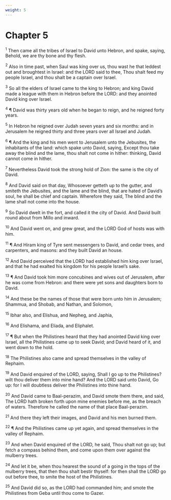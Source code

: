 ```yaml
---
weight: 5
---
```


# Chapter 5

<sup>1</sup> Then came all the tribes of Israel to David unto Hebron, and spake, saying, Behold, we are thy bone and thy flesh. 

<sup>2</sup> Also in time past, when Saul was king over us, thou wast he that leddest out and broughtest in Israel: and the LORD said to thee, Thou shalt feed my people Israel, and thou shalt be a captain over Israel. 

<sup>3</sup> So all the elders of Israel came to the king to Hebron; and king David made a league with them in Hebron before the LORD: and they anointed David king over Israel. 

<sup>4</sup> ¶ David was thirty years old when he began to reign, and he reigned forty years. 

<sup>5</sup> In Hebron he reigned over Judah seven years and six months: and in Jerusalem he reigned thirty and three years over all Israel and Judah. 

<sup>6</sup> ¶ And the king and his men went to Jerusalem unto the Jebusites, the inhabitants of the land: which spake unto David, saying, Except thou take away the blind and the lame, thou shalt not come in hither: thinking, David cannot come in hither. 

<sup>7</sup> Nevertheless David took the strong hold of Zion: the same is the city of David. 

<sup>8</sup> And David said on that day, Whosoever getteth up to the gutter, and smiteth the Jebusites, and the lame and the blind, that are hated of David’s soul, he shall be chief and captain. Wherefore they said, The blind and the lame shall not come into the house. 

<sup>9</sup> So David dwelt in the fort, and called it the city of David. And David built round about from Millo and inward. 

<sup>10</sup> And David went on, and grew great, and the LORD God of hosts was with him. 

<sup>11</sup> ¶ And Hiram king of Tyre sent messengers to David, and cedar trees, and carpenters, and masons: and they built David an house. 

<sup>12</sup> And David perceived that the LORD had established him king over Israel, and that he had exalted his kingdom for his people Israel’s sake. 

<sup>13</sup> ¶ And David took him more concubines and wives out of Jerusalem, after he was come from Hebron: and there were yet sons and daughters born to David. 

<sup>14</sup> And these be the names of those that were born unto him in Jerusalem; Shammua, and Shobab, and Nathan, and Solomon, 

<sup>15</sup> Ibhar also, and Elishua, and Nepheg, and Japhia, 

<sup>16</sup> And Elishama, and Eliada, and Eliphalet. 

<sup>17</sup> ¶ But when the Philistines heard that they had anointed David king over Israel, all the Philistines came up to seek David; and David heard of it, and went down to the hold. 

<sup>18</sup> The Philistines also came and spread themselves in the valley of Rephaim. 

<sup>19</sup> And David enquired of the LORD, saying, Shall I go up to the Philistines? wilt thou deliver them into mine hand? And the LORD said unto David, Go up: for I will doubtless deliver the Philistines into thine hand. 

<sup>20</sup> And David came to Baal-perazim, and David smote them there, and said, The LORD hath broken forth upon mine enemies before me, as the breach of waters. Therefore he called the name of that place Baal-perazim. 

<sup>21</sup> And there they left their images, and David and his men burned them. 

<sup>22</sup> ¶ And the Philistines came up yet again, and spread themselves in the valley of Rephaim. 

<sup>23</sup> And when David enquired of the LORD, he said, Thou shalt not go up; but fetch a compass behind them, and come upon them over against the mulberry trees. 

<sup>24</sup> And let it be, when thou hearest the sound of a going in the tops of the mulberry trees, that then thou shalt bestir thyself: for then shall the LORD go out before thee, to smite the host of the Philistines. 

<sup>25</sup> And David did so, as the LORD had commanded him; and smote the Philistines from Geba until thou come to Gazer. 


